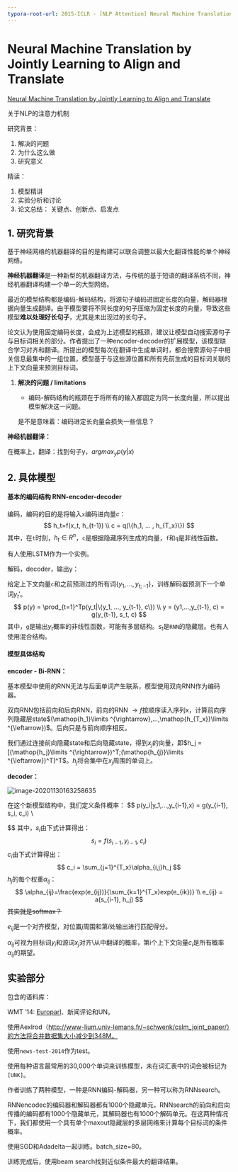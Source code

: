 ```yaml
---
typora-root-url: 2015-ICLR - [NLP Attention] Neural Machine Translation by Jointly Learning to Align and Translate
---
```


# Neural Machine Translation by Jointly Learning to Align and Translate

[Neural Machine Translation by Jointly Learning to Align and Translate](https://arxiv.org/pdf/1409.0473.pdf)

关于NLP的注意力机制

研究背景：

1. 解决的问题
2. 为什么这么做
3. 研究意义

精读：

1. 模型精讲
2. 实验分析和讨论
3. 论文总结： 关键点、创新点、启发点



## 1. 研究背景

基于神经网络的机器翻译的目的是构建可以联合调整以最大化翻译性能的单个神经网络。



**神经机器翻译**是一种新型的机器翻译方法，与传统的基于短语的翻译系统不同，神经机器翻译构建一个单一的大型网络。

最近的模型结构都是编码-解码结构，将源句子编码进固定长度的向量，解码器根据向量生成翻译。由于模型要将不同长度的句子压缩为固定长度的向量，导致这些模型**难以处理好长句子**，尤其是未出现过的长句子。

论文认为使用固定编码长度，会成为上述模型的瓶颈，建议让模型自动搜索源句子与目标词相关的部分。作者提出了一种encoder-decoder的扩展模型，该模型联合学习对齐和翻译。所提出的模型每次在翻译中生成单词时，都会搜索源句子中相关信息最集中的一组位置，模型基于与这些源位置和所有先前生成的目标词关联的上下文向量来预测目标词。

1. **解决的问题 / limitations** 

   - 编码-解码结构的瓶颈在于将所有的输入都固定为同一长度向量，所以提出模型解决这一问题。

   是不是意味着：编码进定长向量会损失一些信息？



**神经机器翻译：**

在概率上，翻译：找到句子y，$argmax_yp(y|x)$



## 2. 具体模型

#### 基本的编码结构 RNN-encoder-decoder

编码，编码的目的是将输入`x`编码进向量$c$：
$$
h_t=f(x_t, h_{t-1}) \\
c = q(\{h_1, ... , h_{T_x}\})
$$
其中，在`t`时刻，$h_t \in R^n$，`c`是根据隐藏序列生成的向量，`f`和`q`是非线性函数。

有人使用LSTM作为一个实例。

解码，decoder，输出y：

给定上下文向量`c`和之前预测过的所有词$\{y_1, ...,y_{t;-1}\}$，训练解码器预测下一个单词$y_t'$。
$$
p(y) = \prod_{t=1}^Tp(y_t|\{y_1, ..., y_{t-1}, c\}) \\
y = (y1,...,y_{t-1}, c) = g(y_{t-1}, s_t, c)
$$
其中，`g`是输出$y_t$概率的非线性函数，可能有多层结构。$s_t$是`RNN`的隐藏层。也有人使用混合结构。

#### 模型具体结构

**encoder - Bi-RNN：**

基本模型中使用的RNN无法与后面单词产生联系，模型使用双向RNN作为编码器。

双向RNN包括前向和后向RNN，前向的RNN $\rightarrow{f}$按顺序读入序列x，计算前向序列隐藏层state$(\mathop{h_1}\limits ^{\rightarrow},...,\mathop{h_{T_x}}\limits ^{\leftarrow})$。后向只是与前向顺序相反。

我们通过连接前向隐藏state和后向隐藏state，得到$x_j$的向量，即$h_j = [(\mathop{h_j}\limits ^{\rightarrow})^T;(\mathop{h_{j}}\limits ^{\leftarrow})^T]^T$。$h_j$将会集中在$x_j$周围的单词上。



**decoder：**

![image-20201130163258635](/image/image-20201130163258635.png)

在这个新模型结构中，我们定义条件概率：
$$
p(y_i|y_1,...,y_{i-1},x) = g(y_{i-1}, s_i, c_i) \\
$$
其中，$s_i$由下式计算得出：
$$
s_i = f(s_{i-1}, y_{i-1}, c_i)
$$
$c_i$由下式计算得出：
$$
c_i = \sum_{j=1}^{T_x}\alpha_{i,j}h_j
$$
$h_j$的每个权重$\alpha_{ij}$：
$$
\alpha_{ij}=\frac{exp(e_{ij})}{\sum_{k=1}^{T_x}exp(e_{ik})} \\
e_{ij} = a(s_{i-1}, h_j)
$$
~~其实就是softmax？~~

$e_{ij}$是一个对齐模型，对位置$j$周围和第$i$处输出进行匹配得分。

$\alpha_{ij}$可视为目标词$y_i$和源词$x_j$对齐\从中翻译的概率，第i个上下文向量$c_i$是所有概率$\alpha_{ij}$的期望。



## 实验部分

包含的语料库：

WMT ’14: [Europarl](http://www.statmt.org/wmt14/translation-task.html)、新闻评论和UN。

使用Aexlrod（http://www-lium.univ-lemans.fr/~schwenk/cslm_joint_paper/）的方法将合并数据集大小减少到348M。

使用`news-test-2014`作为test。

使用每种语言最常用的30,000个单词来训练模型，未在词汇表中的词会被标记为`[UNK]`。

作者训练了两种模型，一种是RNN编码-解码器，另一种可以称为RNNsearch。

RNNencodec的编码器和解码器都有1000个隐藏单元，RNNsearch的前向和后向传播的编码都有1000个隐藏单元，其解码器也有1000个解码单元。在这两种情况下，我们都使用一个具有单个maxout隐藏层的多层网络来计算每个目标词的条件概率。

使用SGD和Adadelta一起训练。batch_size=80。

训练完成后，使用beam search找到近似条件最大的翻译结果。



